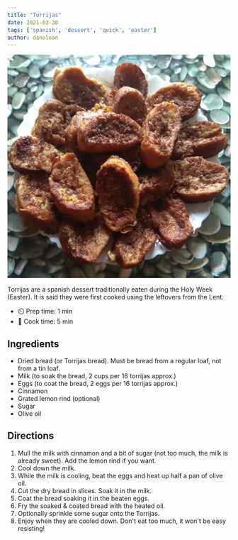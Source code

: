 ```yaml
---
title: "Torrijas"
date: 2021-03-30
tags: ['spanish', 'dessert', 'quick', 'easter']
author: danoloan
---
```


![Torrijas](/static/pix/torrijas.webp)

Torrijas are a spanish dessert traditionally eaten during the Holy Week (Easter).
It is said they were first cooked using the leftovers from the Lent.

- ⏲️ Prep time: 1 min
- 🍳 Cook time: 5 min

## Ingredients

- Dried bread (or Torrijas bread). Must be bread from a regular loaf, not from a tin loaf.
- Milk (to soak the bread, 2 cups per 16 torrijas approx.)
- Eggs (to coat the bread, 2 eggs per 16 torrijas approx.)
- Cinnamon
- Grated lemon rind (optional)
- Sugar
- Olive oil

## Directions

1. Mull the milk with cinnamon and a bit of sugar (not too much, the milk is already sweet). Add the lemon rind if you want.
2. Cool down the milk.
3. While the milk is cooling, beat the eggs and heat up half a pan of olive oil.
4. Cut the dry bread in slices. Soak it in the milk.
5. Coat the bread soaking it in the beaten eggs.
6. Fry the soaked & coated bread with the heated oil.
7. Optionally sprinkle some sugar onto the Torrijas.
8. Enjoy when they are cooled down. Don't eat too much, it won't be easy resisting!
